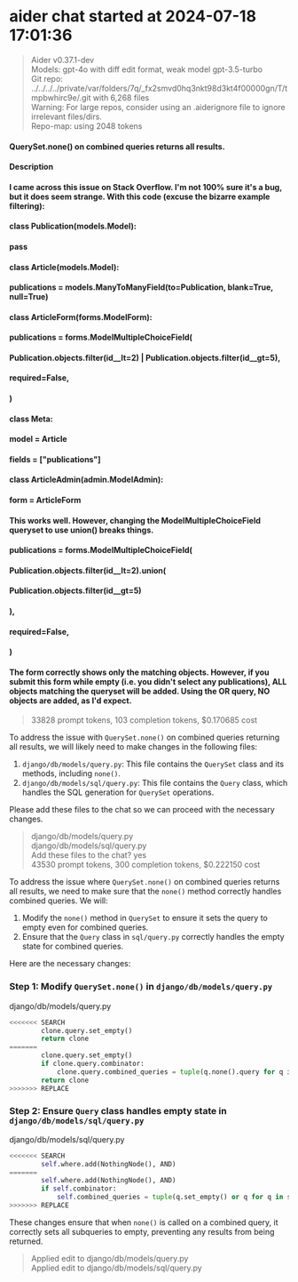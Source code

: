 
# aider chat started at 2024-07-18 17:01:36

> Aider v0.37.1-dev  
> Models: gpt-4o with diff edit format, weak model gpt-3.5-turbo  
> Git repo: ../../../../private/var/folders/7q/_fx2smvd0hq3nkt98d3kt4f00000gn/T/tmpbwhirc9e/.git with 6,268 files  
> Warning: For large repos, consider using an .aiderignore file to ignore irrelevant files/dirs.  
> Repo-map: using 2048 tokens  

#### QuerySet.none() on combined queries returns all results.  
#### Description  
#### 	  
#### I came across this issue on Stack Overflow. I'm not 100% sure it's a bug, but it does seem strange. With this code (excuse the bizarre example filtering):  
#### class Publication(models.Model):  
#### 	pass  
#### class Article(models.Model):  
#### 	publications = models.ManyToManyField(to=Publication, blank=True, null=True)  
#### class ArticleForm(forms.ModelForm):  
#### 	publications = forms.ModelMultipleChoiceField(  
#### 		Publication.objects.filter(id__lt=2) | Publication.objects.filter(id__gt=5),  
#### 		required=False,  
#### 	)  
#### 	class Meta:  
#### 		model = Article  
#### 		fields = ["publications"]  
#### class ArticleAdmin(admin.ModelAdmin):  
#### 	form = ArticleForm  
#### This works well. However, changing the ModelMultipleChoiceField queryset to use union() breaks things.  
#### publications = forms.ModelMultipleChoiceField(  
#### 	Publication.objects.filter(id__lt=2).union(  
#### 		Publication.objects.filter(id__gt=5)  
#### 	),  
#### 	required=False,  
#### )  
#### The form correctly shows only the matching objects. However, if you submit this form while empty (i.e. you didn't select any publications), ALL objects matching the queryset will be added. Using the OR query, NO objects are added, as I'd expect.  
> 33828 prompt tokens, 103 completion tokens, $0.170685 cost  

To address the issue with `QuerySet.none()` on combined queries returning all results, we will likely need to make changes in the following files:

1. `django/db/models/query.py`: This file contains the `QuerySet` class and its methods, including `none()`.
2. `django/db/models/sql/query.py`: This file contains the `Query` class, which handles the SQL generation for `QuerySet` operations.

Please add these files to the chat so we can proceed with the necessary changes.

> django/db/models/query.py  
> django/db/models/sql/query.py  
> Add these files to the chat? yes  
> 43530 prompt tokens, 300 completion tokens, $0.222150 cost  

To address the issue where `QuerySet.none()` on combined queries returns all results, we need to make sure that the `none()` method correctly handles combined queries. We will:

1. Modify the `none()` method in `QuerySet` to ensure it sets the query to empty even for combined queries.
2. Ensure that the `Query` class in `sql/query.py` correctly handles the empty state for combined queries.

Here are the necessary changes:

### Step 1: Modify `QuerySet.none()` in `django/db/models/query.py`

django/db/models/query.py
```python
<<<<<<< SEARCH
        clone.query.set_empty()
        return clone
=======
        clone.query.set_empty()
        if clone.query.combinator:
            clone.query.combined_queries = tuple(q.none().query for q in clone.query.combined_queries)
        return clone
>>>>>>> REPLACE
```

### Step 2: Ensure `Query` class handles empty state in `django/db/models/sql/query.py`

django/db/models/sql/query.py
```python
<<<<<<< SEARCH
        self.where.add(NothingNode(), AND)
=======
        self.where.add(NothingNode(), AND)
        if self.combinator:
            self.combined_queries = tuple(q.set_empty() or q for q in self.combined_queries)
>>>>>>> REPLACE
```

These changes ensure that when `none()` is called on a combined query, it correctly sets all subqueries to empty, preventing any results from being returned.

> Applied edit to django/db/models/query.py  
> Applied edit to django/db/models/sql/query.py  
